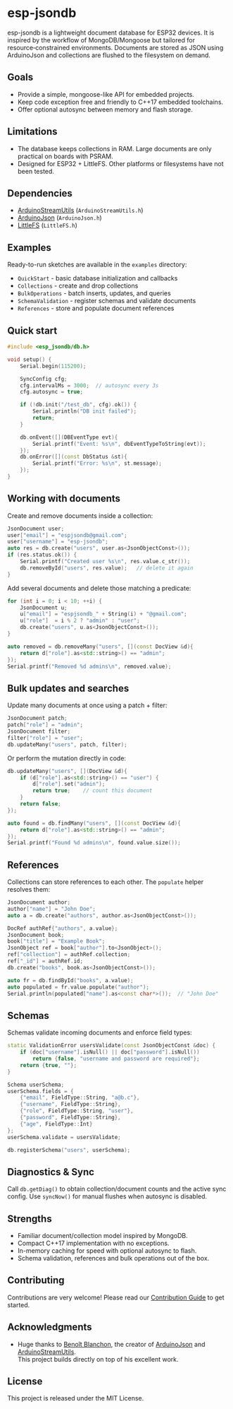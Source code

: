 # esp-jsondb

esp-jsondb is a lightweight document database for ESP32 devices.  It is inspired by the workflow of MongoDB/Mongoose but tailored for resource‑constrained environments.  Documents are stored as JSON using ArduinoJson and collections are flushed to the filesystem on demand.

## Goals
- Provide a simple, mongoose-like API for embedded projects.
- Keep code exception free and friendly to C++17 embedded toolchains.
- Offer optional autosync between memory and flash storage.

## Limitations
- The database keeps collections in RAM. Large documents are only practical on boards with PSRAM.
- Designed for ESP32 + LittleFS. Other platforms or filesystems have not been tested.

## Dependencies
- [ArduinoStreamUtils](https://github.com/bblanchon/ArduinoStreamUtils) (`ArduinoStreamUtils.h`)
- [ArduinoJson](https://github.com/bblanchon/ArduinoJson) (`ArduinoJson.h`)
- [LittleFS](https://github.com/lorol/LittleFS) (`LittleFS.h`)

## Examples
Ready-to-run sketches are available in the `examples` directory:

- `QuickStart` - basic database initialization and callbacks
- `Collections` - create and drop collections
- `BulkOperations` - batch inserts, updates, and queries
- `SchemaValidation` - register schemas and validate documents
- `References` - store and populate document references

## Quick start
```cpp
#include <esp_jsondb/db.h>

void setup() {
    Serial.begin(115200);

    SyncConfig cfg;
    cfg.intervalMs = 3000;  // autosync every 3s
    cfg.autosync = true;

    if (!db.init("/test_db", cfg).ok()) {
        Serial.println("DB init failed");
        return;
    }

    db.onEvent([](DBEventType evt){
        Serial.printf("Event: %s\n", dbEventTypeToString(evt));
    });
    db.onError([](const DbStatus &st){
        Serial.printf("Error: %s\n", st.message);
    });
}
```

## Working with documents
Create and remove documents inside a collection:
```cpp
JsonDocument user;
user["email"] = "espjsondb@gmail.com";
user["username"] = "esp-jsondb";
auto res = db.create("users", user.as<JsonObjectConst>());
if (res.status.ok()) {
    Serial.printf("Created user %s\n", res.value.c_str());
    db.removeById("users", res.value);   // delete it again
}
```

Add several documents and delete those matching a predicate:
```cpp
for (int i = 0; i < 10; ++i) {
    JsonDocument u;
    u["email"] = "espjsondb_" + String(i) + "@gmail.com";
    u["role"]  = i % 2 ? "admin" : "user";
    db.create("users", u.as<JsonObjectConst>());
}

auto removed = db.removeMany("users", [](const DocView &d){
    return d["role"].as<std::string>() == "admin";
});
Serial.printf("Removed %d admins\n", removed.value);
```

## Bulk updates and searches
Update many documents at once using a patch + filter:
```cpp
JsonDocument patch;
patch["role"] = "admin";
JsonDocument filter;
filter["role"] = "user";
db.updateMany("users", patch, filter);
```

Or perform the mutation directly in code:
```cpp
db.updateMany("users", [](DocView &d){
    if (d["role"].as<std::string>() == "user") {
        d["role"].set("admin");
        return true;    // count this document
    }
    return false;
});

auto found = db.findMany("users", [](const DocView &d){
    return d["role"].as<std::string>() == "admin";
});
Serial.printf("Found %d admins\n", found.value.size());
```

## References
Collections can store references to each other. The `populate` helper resolves them:
```cpp
JsonDocument author;
author["name"] = "John Doe";
auto a = db.create("authors", author.as<JsonObjectConst>());

DocRef authRef{"authors", a.value};
JsonDocument book;
book["title"] = "Example Book";
JsonObject ref = book["author"].to<JsonObject>();
ref["collection"] = authRef.collection;
ref["_id"] = authRef.id;
db.create("books", book.as<JsonObjectConst>());

auto fr = db.findById("books", a.value);
auto populated = fr.value.populate("author");
Serial.println(populated["name"].as<const char*>());  // "John Doe"
```

## Schemas
Schemas validate incoming documents and enforce field types:
```cpp
static ValidationError usersValidate(const JsonObjectConst &doc) {
    if (doc["username"].isNull() || doc["password"].isNull())
        return {false, "username and password are required"};
    return {true, ""};
}

Schema userSchema;
userSchema.fields = {
    {"email", FieldType::String, "a@b.c"},
    {"username", FieldType::String},
    {"role", FieldType::String, "user"},
    {"password", FieldType::String},
    {"age", FieldType::Int}
};
userSchema.validate = usersValidate;

db.registerSchema("users", userSchema);
```

## Diagnostics & Sync
Call `db.getDiag()` to obtain collection/document counts and the active sync config. Use `syncNow()` for manual flushes when autosync is disabled.

## Strengths
- Familiar document/collection model inspired by MongoDB.
- Compact C++17 implementation with no exceptions.
- In-memory caching for speed with optional autosync to flash.
- Schema validation, references and bulk operations out of the box.

## Contributing
Contributions are very welcome! Please read our [Contribution Guide](CONTRIBUTING.md) to get started.

## Acknowledgments
- Huge thanks to [Benoît Blanchon](https://github.com/bblanchon), the creator of
  [ArduinoJson](https://github.com/bblanchon/ArduinoJson) and
  [ArduinoStreamUtils](https://github.com/bblanchon/ArduinoStreamUtils).  
  This project builds directly on top of his excellent work.

## License
This project is released under the MIT License.
